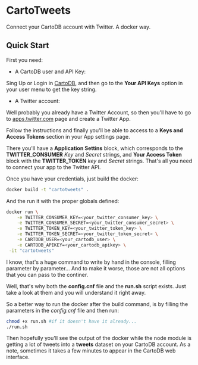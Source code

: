 # CartoTweets
Connect your CartoDB account with Twitter. A docker way.

Quick Start
-----------

First you need:

* A CartoDB user and API Key:

 Sing Up or Login in [CartoDB](https://cartodb.com/), and then go to the **Your API Keys**
 option in your user menu to get the key string.

* A Twitter account:

 Well probably you already have a Twitter Account, so then you'll have to go to
 [apps.twitter.com](https://apps.twitter.com) page and create a Twitter App.

 Follow the instructions and finally you'll be able to access to a **Keys and Access Tokens**
 section in your App settings page.

 There you'll have a **Application Settins** block, which
 corresponds to the **TWITTER_CONSUMER** *Key* and *Secret* strings, and **Your Access Token**
 block with the **TWITTER_TOKEN** *key* and *Secret* strings. That's all you need to connect your app to the Twitter API.

Once you have your credentials, just build the docker:

```bash
docker build -t "cartotweets" .
```

And the run it with the proper globals defined:

```bash
docker run \
    -e TWITTER_CONSUMER_KEY=<your_twitter_consumer_key> \
    -e TWITTER_CONSUMER_SECRET=<your_twitter_consumer_secret> \
    -e TWITTER_TOKEN_KEY=<your_twitter_token_key> \
    -e TWITTER_TOKEN_SECRET=<your_twitter_token_secret> \
    -e CARTODB_USER=<your_cartodb_user> \
    -e CARTODB_APIKEY=<your_cartodb_apikey> \
 -it "cartotweets"
```

I know, that's a huge command to write by hand in the console, filling parameter by
parameter... And to make it worse, those are not all options that you can pass to the continer.

Well, that's why both the **config.cnf** file and the **run.sh** script exists. Just
take a look at them and you will understand it right away.

So a better way to run the docker after the build command, is by filling the parameters in the *config.cnf* file 
and then run:

```bash
chmod +x run.sh #if it doesn't have it already...
./run.sh
```

Then hopefully you'll see the output of the docker while the node module is getting a lot of tweets into a **tweets** dataset on your CartoDB account. As a note, sometimes it takes a few minutes to appear in the CartoDB web interface.
